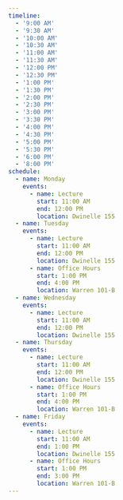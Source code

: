 ```yaml
---
timeline:
  - '9:00 AM'
  - '9:30 AM'
  - '10:00 AM'
  - '10:30 AM'
  - '11:00 AM'
  - '11:30 AM'
  - '12:00 PM'
  - '12:30 PM'
  - '1:00 PM'
  - '1:30 PM'
  - '2:00 PM'
  - '2:30 PM'
  - '3:00 PM'
  - '3:30 PM'
  - '4:00 PM'
  - '4:30 PM'
  - '5:00 PM'
  - '5:30 PM'
  - '6:00 PM'
  - '8:00 PM'
schedule:
  - name: Monday
    events:
      - name: Lecture
        start: 11:00 AM
        end: 12:00 PM
        location: Dwinelle 155
  - name: Tuesday
    events:
      - name: Lecture
        start: 11:00 AM
        end: 12:00 PM
        location: Dwinelle 155
      - name: Office Hours
        start: 1:00 PM
        end: 4:00 PM
        location: Warren 101-B
  - name: Wednesday
    events:
      - name: Lecture
        start: 11:00 AM
        end: 12:00 PM
        location: Dwinelle 155
  - name: Thursday
    events:  
      - name: Lecture
        start: 11:00 AM
        end: 12:00 PM
        location: Dwinelle 155
      - name: Office Hours
        start: 1:00 PM
        end: 4:00 PM
        location: Warren 101-B
  - name: Friday
    events:
      - name: Lecture
        start: 11:00 AM
        end: 1:00 PM
        location: Dwinelle 155
      - name: Office Hours
        start: 1:00 PM
        end: 3:00 PM
        location: Warren 101-B
---
```

